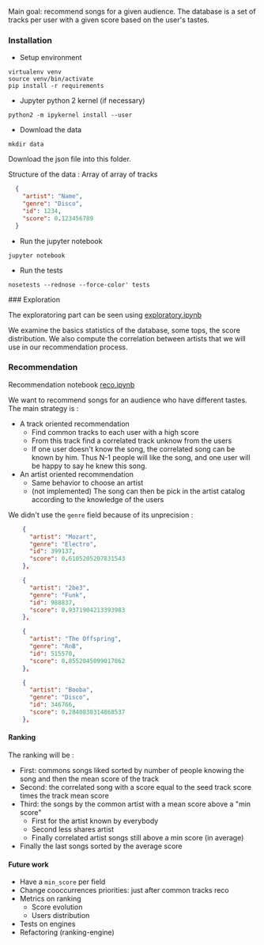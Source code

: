 
Main goal: recommend songs for a given audience. The database is a set of tracks per user with a given score based on the user's tastes.

### Installation

- Setup environment

```
virtualenv venv
source venv/bin/activate
pip install -r requirements
```

- Jupyter python 2 kernel (if necessary)

```
python2 -m ipykernel install --user
```

- Download the data

```
mkdir data
```

Download the json file into this folder.

Structure of the data : Array of array of tracks

```json
  {
    "artist": "Name",
    "genre": "Disco",
    "id": 1234,
    "score": 0.123456789
  }
```


- Run the jupyter notebook

```
jupyter notebook
```

- Run the tests

```
nosetests --rednose --force-color' tests
```

### Exploration

The exploratoring part can be seen using [exploratory.ipynb](https://github.com/tillmd/exercice-audience-recommendation/blob/master/exploratory.ipynb)

We examine the basics statistics of the database, some tops, the score distribution. We also compute the correlation between artists that we will use in our recommendation process.

### Recommendation

Recommendation notebook [reco.ipynb](https://github.com/tillmd/exercice-audience-recommendation/blob/master/reco.ipynb)

We want to recommend songs for an audience who have different tastes.
The main strategy is :

  - A track oriented recommendation
    + Find common tracks to each user with a high score
    + From this track find a correlated track unknow from the users
    + If one user doesn't know the song, the correlated song can be known by him. Thus N-1 people will like the song, and one user will be happy to say he knew this song.
  - An artist oriented recommendation
    + Same behavior to choose an artist
    + (not implemented) The song can then be pick in the artist catalog according to the knowledge of the users 

We didn't use the `genre` field because of its unprecision :

```json
    {
      "artist": "Mozart",
      "genre": "Electro",
      "id": 399137,
      "score": 0.6105205207831543
    },
```

```json
    {
      "artist": "2be3",
      "genre": "Funk",
      "id": 988837,
      "score": 0.9371904213393983
    },
```

```json
    {
      "artist": "The Offspring",
      "genre": "RnB",
      "id": 515570,
      "score": 0.8552045099017862
    },
```

```json
    {
      "artist": "Booba",
      "genre": "Disco",
      "id": 346766,
      "score": 0.2840838314868537
    },
```

#### Ranking

The ranking will be :

  - First: commons songs liked sorted by number of people knowing the song and then the mean score of the track
  - Second: the correlated song with a score equal to the seed track score times the track mean score
  - Third: the songs by the common artist with a mean score above a "min score"
    + First for the artist known by everybody
    + Second less shares artist
    + Finally correlated artist songs still above a min score (in average)
  - Finally the last songs sorted by the average score

#### Future work

 - Have a `min_score` per field
 - Change cooccurrences priorities: just after common tracks reco
 - Metrics on ranking
   + Score evolution
   + Users distribution
 - Tests on engines
 - Refactoring (ranking-engine)
